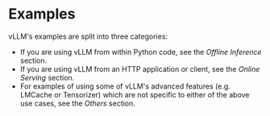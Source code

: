 # Examples

vLLM's examples are split into three categories:

- If you are using vLLM from within Python code, see the *Offline Inference* section.
- If you are using vLLM from an HTTP application or client, see the *Online Serving* section.
- For examples of using some of vLLM's advanced features (e.g. LMCache or Tensorizer) which are not specific to either of the above use cases, see the *Others* section.
